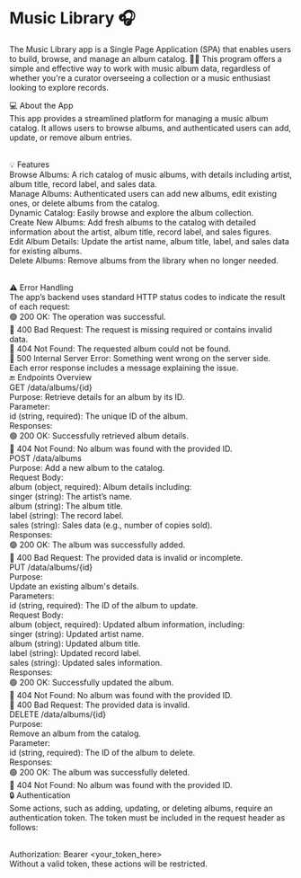 # Music Library 🎧

The Music Library app is a Single Page Application (SPA) that enables users to build, browse, and manage an album catalog. 🎸🎼 This program offers a simple and effective way to work with music album data, regardless of whether you're a curator overseeing a collection or a music enthusiast looking to explore records.

💻 About the App<br/>
This app provides a streamlined platform for managing a music album catalog. It allows users to browse albums, and authenticated users can add, update, or remove album entries.<br/>
<br/>

  💡 Features <br/>
      Browse Albums: A rich catalog of music albums, with details including artist, album title, record label, and sales data. <br/>
      Manage Albums: Authenticated users can add new albums, edit existing ones, or delete albums from the catalog.<br/>
      Dynamic Catalog: Easily browse and explore the album collection.<br/>
      Create New Albums: Add fresh albums to the catalog with detailed information about the artist, album title, record label, and sales figures.<br/>
      Edit Album Details: Update the artist name, album title, label, and sales data for existing albums.<br/>
      Delete Albums: Remove albums from the library when no longer needed.<br/>
      <br/>
    
  ⚠️ Error Handling<br/>
  The app’s backend uses standard HTTP status codes to indicate the result of each request:<br/>
      🟢 200 OK: The operation was successful.<br/>
      🔴 400 Bad Request: The request is missing required or contains invalid data.<br/>
      🔴 404 Not Found: The requested album could not be found.<br/>
      🔴 500 Internal Server Error: Something went wrong on the server side.<br/>
  Each error response includes a message explaining the issue.<br/>
  🔚 Endpoints Overview<br/>
    GET /data/albums/{id}<br/>
      Purpose: Retrieve details for an album by its ID.<br/>
    Parameter:<br/>
      id (string, required): The unique ID of the album.<br/>
    Responses:<br/>
      🟢 200 OK: Successfully retrieved album details.<br/>
      🔴 404 Not Found: No album was found with the provided ID.<br/>
    POST /data/albums<br/>
      Purpose: Add a new album to the catalog.<br/>
    Request Body:<br/>
      album (object, required): Album details including:<br/>
      singer (string): The artist’s name.<br/>
      album (string): The album title.<br/>
      label (string): The record label.<br/>
      sales (string): Sales data (e.g., number of copies sold).<br/>
    Responses:<br/>
    🟢 200 OK: The album was successfully added.<br/>
    🔴 400 Bad Request: The provided data is invalid or incomplete.<br/>
    PUT /data/albums/{id}<br/>
    Purpose: <br/>
      Update an existing album's details.<br/>
    Parameters:<br/>
      id (string, required): The ID of the album to update.<br/>
    Request Body:<br/>
      album (object, required): Updated album information, including:<br/>
      singer (string): Updated artist name.<br/>
      album (string): Updated album title.<br/>
      label (string): Updated record label.<br/>
      sales (string): Updated sales information.<br/>
    Responses:<br/>
      🟢 200 OK: Successfully updated the album.<br/>
      🔴 404 Not Found: No album was found with the provided ID.<br/>
      🔴 400 Bad Request: The provided data is invalid.<br/>
    DELETE /data/albums/{id}<br/>
    Purpose: <br/>
      Remove an album from the catalog.<br/>
    Parameter:<br/>
      id (string, required): The ID of the album to delete.<br/>
    Responses:<br/>
      🟢 200 OK: The album was successfully deleted.<br/>
      🔴 404 Not Found: No album was found with the provided ID.<br/>
    🔒 Authentication<br/>
      Some actions, such as adding, updating, or deleting albums, require an authentication token. The token must be included in the request header as follows:<br/>
      <br/>

Authorization: Bearer <your_token_here><br/>
Without a valid token, these actions will be restricted.<br/>



